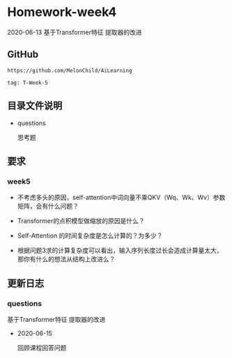 # Homework-week4
2020-06-13 基于Transformer特征 提取器的改进

## GitHub

    https://github.com/MelonChild/AiLearning    
    
    tag: T-Week-5

## 目录文件说明

+ questions
  
  思考题

## 要求

### week5

- 不考虑多头的原因，self-attention中词向量不乘QKV（Wq、Wk、Wv）参数矩阵，会有什么问题？

- Transformer的点积模型做缩放的原因是什么？

- Self-Attention 的时间复杂度是怎么计算的？为多少？

- 根据问题3求的计算复杂度可以看出，输入序列长度过长会造成计算量太大，那你有什么的想法从结构上改进么？

## 更新日志

### questions

基于Transformer特征 提取器的改进

+ 2020-06-15

  回顾课程回答问题

